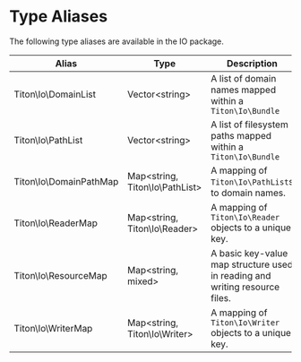# Type Aliases #

The following type aliases are available in the IO package.

<table class="table is-striped">
    <thead>
        <tr>
            <th>Alias</th>
            <th>Type</th>
            <th>Description</th>
        </tr>
    </thead>
    <tbody>
        <tr>
            <td>Titon\Io\DomainList</td>
            <td>Vector&lt;string&gt;</td>
            <td>
                A list of domain names mapped within a <code>Titon\Io\Bundle</code>
            </td>
        </tr>
        <tr>
            <td>Titon\Io\PathList</td>
            <td>Vector&lt;string&gt;</td>
            <td>
                A list of filesystem paths mapped within a <code>Titon\Io\Bundle</code>
            </td>
        </tr>
        <tr>
            <td>Titon\Io\DomainPathMap</td>
            <td>Map&lt;string, Titon\Io\PathList&gt;</td>
            <td>
                A mapping of <code>Titon\Io\PathList</code>s to domain names.
            </td>
        </tr>
        <tr>
            <td>Titon\Io\ReaderMap</td>
            <td>Map&lt;string, Titon\Io\Reader&gt;</td>
            <td>
                A mapping of <code>Titon\Io\Reader</code> objects to a unique key.
            </td>
        </tr>
        <tr>
            <td>Titon\Io\ResourceMap</td>
            <td>Map&lt;string, mixed&gt;</td>
            <td>
                A basic key-value map structure used in reading and writing resource files.
            </td>
        </tr>
        <tr>
            <td>Titon\Io\WriterMap</td>
            <td>Map&lt;string, Titon\Io\Writer&gt;</td>
            <td>
                A mapping of <code>Titon\Io\Writer</code> objects to a unique key.
            </td>
        </tr>
    </tbody>
</table>
